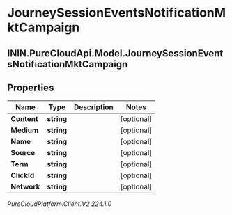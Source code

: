 # JourneySessionEventsNotificationMktCampaign

## ININ.PureCloudApi.Model.JourneySessionEventsNotificationMktCampaign

## Properties

|Name | Type | Description | Notes|
|------------ | ------------- | ------------- | -------------|
| **Content** | **string** |  | [optional] |
| **Medium** | **string** |  | [optional] |
| **Name** | **string** |  | [optional] |
| **Source** | **string** |  | [optional] |
| **Term** | **string** |  | [optional] |
| **ClickId** | **string** |  | [optional] |
| **Network** | **string** |  | [optional] |



_PureCloudPlatform.Client.V2 224.1.0_
